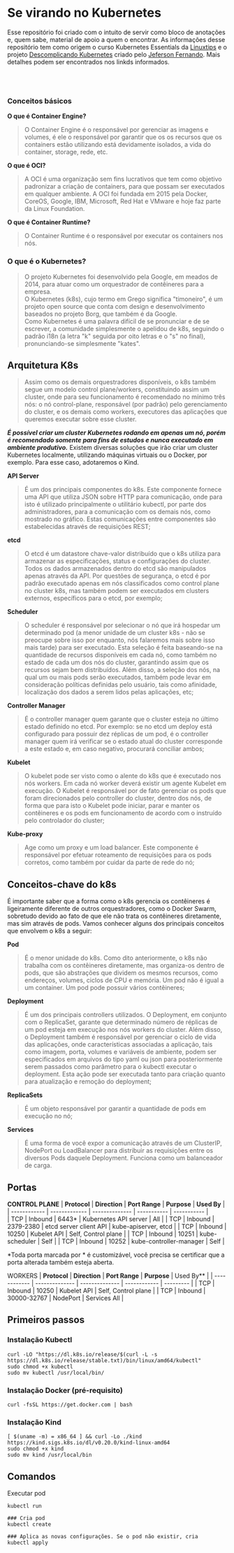 # Se virando no Kubernetes
Esse repositório foi criado com o intuito de servir como bloco de anotações e, quem sabe, material de apoio a quem o encontrar. 
As informações desse repositório tem como origem o curso Kubernetes Essentials da [Linuxtips](https://linuxtips.io/) e o projeto [Descomplicando Kubernetes](https://github.com/badtuxx/DescomplicandoKubernetes) criado pelo [Jeferson Fernando](https://twitter.com/badtux_). Mais detalhes podem ser encontrados nos linkds informados. 

<br><br>
### Conceitos básicos

**O que é Container Engine?**
>O Container Engine é o responsável por gerenciar as imagens e volumes, é ele o responsável por garantir que os os recursos que os containers estão utilizando está devidamente isolados, a vida do container, storage, rede, etc.

**O que é OCI?**
>A OCI é uma organização sem fins lucrativos que tem como objetivo padronizar a criação de containers, para que possam ser executados em qualquer ambiente. A OCI foi fundada em 2015 pela Docker, CoreOS, Google, IBM, Microsoft, Red Hat e VMware e hoje faz parte da Linux Foundation.

**O que é Container Runtime?**
>O Container Runtime é o responsável por executar os containers nos nós.

### O que é o Kubernetes? 
>O projeto Kubernetes foi desenvolvido pela Google, em meados de 2014, para atuar como um orquestrador de contêineres para a empresa.<br>
O Kubernetes (k8s), cujo termo em Grego significa "timoneiro", é um projeto open source que conta com design e desenvolvimento baseados no projeto Borg, que também é da Google.<br>
Como Kubernetes é uma palavra difícil de se pronunciar e de se escrever, a comunidade simplesmente o apelidou de k8s, seguindo o padrão i18n (a letra "k" seguida por oito letras e o "s" no final), pronunciando-se simplesmente "kates". 

## Arquitetura K8s
>Assim como os demais orquestradores disponíveis, o k8s também segue um modelo control plane/workers, constituindo assim um cluster, onde para seu funcionamento é recomendado no mínimo três nós: o nó control-plane, responsável (por padrão) pelo gerenciamento do cluster, e os demais como workers, executores das aplicações que queremos executar sobre esse cluster.

**_É possível criar um cluster Kubernetes rodando em apenas um nó, porém é recomendado somente para fins de estudos e nunca executado em ambiente produtivo._**
Existem diversas soluções que irão criar um cluster Kubernetes localmente, utilizando máquinas virtuais ou o Docker, por exemplo.
Para esse caso, adotaremos o Kind.

**API Server**
>É um dos principais componentes do k8s. Este componente fornece uma API que utiliza JSON sobre HTTP para comunicação, onde para isto é utilizado principalmente o utilitário kubectl, por parte dos administradores, para a comunicação com os demais nós, como mostrado no gráfico. Estas comunicações entre componentes são estabelecidas através de requisições REST;

**etcd** 
>O etcd é um datastore chave-valor distribuído que o k8s utiliza para armazenar as especificações, status e configurações do cluster. Todos os dados armazenados dentro do etcd são manipulados apenas através da API. Por questões de segurança, o etcd é por padrão executado apenas em nós classificados como control plane no cluster k8s, mas também podem ser executados em clusters externos, específicos para o etcd, por exemplo;

**Scheduler** 
>O scheduler é responsável por selecionar o nó que irá hospedar um determinado pod (a menor unidade de um cluster k8s - não se preocupe sobre isso por enquanto, nós falaremos mais sobre isso mais tarde) para ser executado. Esta seleção é feita baseando-se na quantidade de recursos disponíveis em cada nó, como também no estado de cada um dos nós do cluster, garantindo assim que os recursos sejam bem distribuídos. Além disso, a seleção dos nós, na qual um ou mais pods serão executados, também pode levar em consideração políticas definidas pelo usuário, tais como afinidade, localização dos dados a serem lidos pelas aplicações, etc;

**Controller Manager** 
>É o controller manager quem garante que o cluster esteja no último estado definido no etcd. Por exemplo: se no etcd um deploy está configurado para possuir dez réplicas de um pod, é o controller manager quem irá verificar se o estado atual do cluster corresponde a este estado e, em caso negativo, procurará conciliar ambos;

**Kubelet** 
>O kubelet pode ser visto como o alente do k8s que é executado nos nós workers. Em cada nó worker deverá existir um agente Kubelet em execução. O Kubelet é responsável por de fato gerenciar os pods que foram direcionados pelo controller do cluster, dentro dos nós, de forma que para isto o Kubelet pode iniciar, parar e manter os contêineres e os pods em funcionamento de acordo com o instruído pelo controlador do cluster;

**Kube-proxy** 
>Age como um proxy e um load balancer. Este componente é responsável por efetuar roteamento de requisições para os pods corretos, como também por cuidar da parte de rede do nó;


## Conceitos-chave do k8s
É importante saber que a forma como o k8s gerencia os contêineres é ligeiramente diferente de outros orquestradores, como o Docker Swarm, sobretudo devido ao fato de que ele não trata os contêineres diretamente, mas sim através de pods. Vamos conhecer alguns dos principais conceitos que envolvem o k8s a seguir:

**Pod**
>É o menor unidade do k8s. Como dito anteriormente, o k8s não trabalha com os contêineres diretamente, mas organiza-os dentro de pods, que são abstrações que dividem os mesmos recursos, como endereços, volumes, ciclos de CPU e memória. Um pod não é igual a um container. Um pod pode possuir vários contêineres;

**Deployment**
>É um dos principais controllers utilizados. O Deployment, em conjunto com o ReplicaSet, garante que determinado número de réplicas de um pod esteja em execução nos nós workers do cluster. Além disso, o Deployment também é responsável por gerenciar o ciclo de vida das aplicações, onde características associadas a aplicação, tais como imagem, porta, volumes e variáveis de ambiente, podem ser especificados em arquivos do tipo yaml ou json para posteriormente serem passados como parâmetro para o kubectl executar o deployment. Esta ação pode ser executada tanto para criação quanto para atualização e remoção do deployment;

**ReplicaSets**
>É um objeto responsável por garantir a quantidade de pods em execução no nó;

**Services**
>É uma forma de você expor a comunicação através de um ClusterIP, NodePort ou LoadBalancer para distribuir as requisições entre os diversos Pods daquele Deployment. Funciona como um balanceador de carga.


## Portas
**CONTROL PLANE**
| **Protocol** | **Direction** | **Port Range** | **Purpose** | **Used By** |
| ------------ | ------------- | -------------- | ----------- | ----------- |		
| TCP |	Inbound |	6443* |	Kubernetes API server |	All |
| TCP |	Inbound |	2379-2380 |	etcd server client API |	kube-apiserver, etcd |
| TCP |	Inbound |	10250 |	Kubelet API |	Self, Control plane |
| TCP |	Inbound |	10251 |	kube-scheduler |	Self |
| TCP |	Inbound |	10252 |	kube-controller-manager |	Self |

*Toda porta marcada por * é customizável, você precisa se certificar que a porta alterada também esteja aberta.

WORKERS
| **Protocol** |	**Direction** |	**Port Range** |	**Purpose** |	Used By** |
| ------------ | -------------- | -------------- | ------------ | --------- |
| TCP |	Inbound |	10250 |	Kubelet API |	Self, Control plane |
| TCP |	Inbound |	30000-32767 |	NodePort |	Services All |
 

## Primeiros passos
### Instalação Kubectl
```
curl -LO "https://dl.k8s.io/release/$(curl -L -s https://dl.k8s.io/release/stable.txt)/bin/linux/amd64/kubectl"
sudo chmod +x kubectl
sudo mv kubectl /usr/local/bin/
```

### Instalação Docker (pré-requisito)
```
curl -fsSL https://get.docker.com | bash
```

### Instalação Kind
```
[ $(uname -m) = x86_64 ] && curl -Lo ./kind https://kind.sigs.k8s.io/dl/v0.20.0/kind-linux-amd64
sudo chmod +x kind
sudo mv kind /usr/local/bin
```

## Comandos
Executar pod
```
kubectl run

### Cria pod
kubectl create

### Aplica as novas configurações. Se o pod não existir, cria
kubectl apply
```
